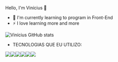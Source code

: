 Hello, I'm Vinícius 👋

- 🌱 I'm currently learning to program in Front-End
- ⚡ I love learning more and more

![Vinícius GitHub stats](https://github-readme-stats.vercel.app/api?username=ViniciusPaivaCruz&show_icons=true&theme=merko)


- TECNOLOGIAS QUE EU UTILIZO:
<div style="Display: flex;">
  <img src="https://img.shields.io/badge/HTML5-E34F26?style=for-the-badge&logo=html5&logoColor=white">
  <img src="https://img.shields.io/badge/CSS3-1572B6?style=for-the-badge&logo=css3&logoColor=white">
  <img src="https://img.shields.io/badge/JavaScript-F7DF1E?style=for-the-badge&logo=javascript&logoColor=black">
  <img src="https://img.shields.io/badge/Python-3776AB?style=for-the-badge&logo=python&logoColor=white">
  <img src="https://img.shields.io/badge/PHP-777BB4?style=for-the-badge&logo=php&logoColor=white">
  <img src="https://img.shields.io/badge/React-20232A?style=for-the-badge&logo=react&logoColor=61DAFB">
</div>
